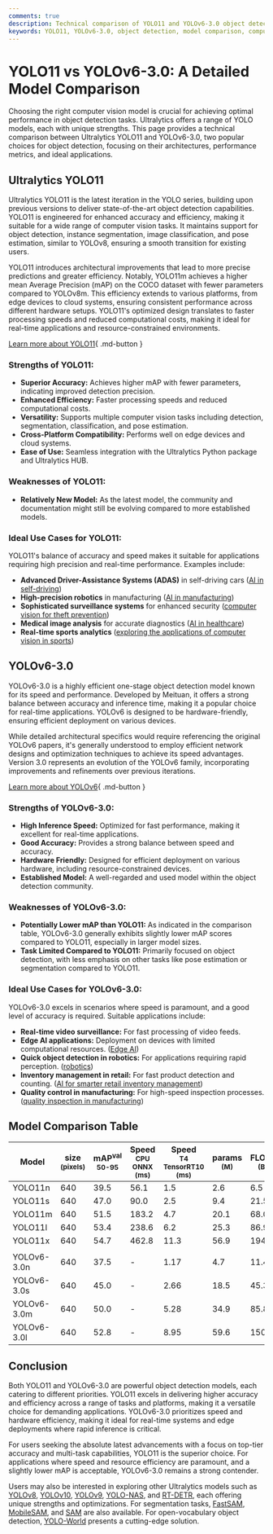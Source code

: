 ```yaml
---
comments: true
description: Technical comparison of YOLO11 and YOLOv6-3.0 object detection models, highlighting architecture, performance, and use cases.
keywords: YOLO11, YOLOv6-3.0, object detection, model comparison, computer vision, Ultralytics
---
```


# YOLO11 vs YOLOv6-3.0: A Detailed Model Comparison

Choosing the right computer vision model is crucial for achieving optimal performance in object detection tasks. Ultralytics offers a range of YOLO models, each with unique strengths. This page provides a technical comparison between Ultralytics YOLO11 and YOLOv6-3.0, two popular choices for object detection, focusing on their architectures, performance metrics, and ideal applications.

<script async src="https://cdn.jsdelivr.net/npm/chart.js@3.9.1/dist/chart.min.js"></script>
<script defer src="../../javascript/benchmark.js"></script>

<canvas id="modelComparisonChart" width="1024" height="400" active-models='["YOLO11", "YOLOv6-3.0"]'></canvas>

## Ultralytics YOLO11

Ultralytics YOLO11 is the latest iteration in the YOLO series, building upon previous versions to deliver state-of-the-art object detection capabilities. YOLO11 is engineered for enhanced accuracy and efficiency, making it suitable for a wide range of computer vision tasks. It maintains support for object detection, instance segmentation, image classification, and pose estimation, similar to YOLOv8, ensuring a smooth transition for existing users.

YOLO11 introduces architectural improvements that lead to more precise predictions and greater efficiency. Notably, YOLO11m achieves a higher mean Average Precision (mAP) on the COCO dataset with fewer parameters compared to YOLOv8m. This efficiency extends to various platforms, from edge devices to cloud systems, ensuring consistent performance across different hardware setups. YOLO11's optimized design translates to faster processing speeds and reduced computational costs, making it ideal for real-time applications and resource-constrained environments.

[Learn more about YOLO11](https://docs.ultralytics.com/models/yolo11/){ .md-button }

### Strengths of YOLO11:

- **Superior Accuracy:** Achieves higher mAP with fewer parameters, indicating improved detection precision.
- **Enhanced Efficiency:** Faster processing speeds and reduced computational costs.
- **Versatility:** Supports multiple computer vision tasks including detection, segmentation, classification, and pose estimation.
- **Cross-Platform Compatibility:** Performs well on edge devices and cloud systems.
- **Ease of Use:** Seamless integration with the Ultralytics Python package and Ultralytics HUB.

### Weaknesses of YOLO11:

- **Relatively New Model:** As the latest model, the community and documentation might still be evolving compared to more established models.

### Ideal Use Cases for YOLO11:

YOLO11's balance of accuracy and speed makes it suitable for applications requiring high precision and real-time performance. Examples include:

- **Advanced Driver-Assistance Systems (ADAS)** in self-driving cars ([AI in self-driving](https://www.ultralytics.com/solutions/ai-in-self-driving))
- **High-precision robotics** in manufacturing ([AI in manufacturing](https://www.ultralytics.com/solutions/ai-in-manufacturing))
- **Sophisticated surveillance systems** for enhanced security ([computer vision for theft prevention](https://www.ultralytics.com/blog/computer-vision-for-theft-prevention-enhancing-security))
- **Medical image analysis** for accurate diagnostics ([AI in healthcare](https://www.ultralytics.com/solutions/ai-in-healthcare))
- **Real-time sports analytics** ([exploring the applications of computer vision in sports](https://www.ultralytics.com/blog/exploring-the-applications-of-computer-vision-in-sports))

## YOLOv6-3.0

YOLOv6-3.0 is a highly efficient one-stage object detection model known for its speed and performance. Developed by Meituan, it offers a strong balance between accuracy and inference time, making it a popular choice for real-time applications. YOLOv6 is designed to be hardware-friendly, ensuring efficient deployment on various devices.

While detailed architectural specifics would require referencing the original YOLOv6 papers, it's generally understood to employ efficient network designs and optimization techniques to achieve its speed advantages. Version 3.0 represents an evolution of the YOLOv6 family, incorporating improvements and refinements over previous iterations.

[Learn more about YOLOv6](https://docs.ultralytics.com/models/yolov6/){ .md-button }

### Strengths of YOLOv6-3.0:

- **High Inference Speed:** Optimized for fast performance, making it excellent for real-time applications.
- **Good Accuracy:** Provides a strong balance between speed and accuracy.
- **Hardware Friendly:** Designed for efficient deployment on various hardware, including resource-constrained devices.
- **Established Model:** A well-regarded and used model within the object detection community.

### Weaknesses of YOLOv6-3.0:

- **Potentially Lower mAP than YOLO11:** As indicated in the comparison table, YOLOv6-3.0 generally exhibits slightly lower mAP scores compared to YOLO11, especially in larger model sizes.
- **Task Limited Compared to YOLO11:** Primarily focused on object detection, with less emphasis on other tasks like pose estimation or segmentation compared to YOLO11.

### Ideal Use Cases for YOLOv6-3.0:

YOLOv6-3.0 excels in scenarios where speed is paramount, and a good level of accuracy is required. Suitable applications include:

- **Real-time video surveillance:** For fast processing of video feeds.
- **Edge AI applications:** Deployment on devices with limited computational resources. ([Edge AI](https://www.ultralytics.com/glossary/edge-ai))
- **Quick object detection in robotics:** For applications requiring rapid perception. ([robotics](https://www.ultralytics.com/glossary/robotics))
- **Inventory management in retail:** For fast product detection and counting. ([AI for smarter retail inventory management](https://www.ultralytics.com/blog/ai-for-smarter-retail-inventory-management))
- **Quality control in manufacturing:** For high-speed inspection processes. ([quality inspection in manufacturing](https://www.ultralytics.com/blog/quality-inspection-in-manufacturing-traditional-vs-deep-learning-methods))

## Model Comparison Table

| Model       | size<br><sup>(pixels) | mAP<sup>val<br>50-95 | Speed<br><sup>CPU ONNX<br>(ms) | Speed<br><sup>T4 TensorRT10<br>(ms) | params<br><sup>(M) | FLOPs<br><sup>(B) |
| ----------- | --------------------- | -------------------- | ------------------------------ | ----------------------------------- | ------------------ | ----------------- |
| YOLO11n     | 640                   | 39.5                 | 56.1                           | 1.5                                 | 2.6                | 6.5               |
| YOLO11s     | 640                   | 47.0                 | 90.0                           | 2.5                                 | 9.4                | 21.5              |
| YOLO11m     | 640                   | 51.5                 | 183.2                          | 4.7                                 | 20.1               | 68.0              |
| YOLO11l     | 640                   | 53.4                 | 238.6                          | 6.2                                 | 25.3               | 86.9              |
| YOLO11x     | 640                   | 54.7                 | 462.8                          | 11.3                                | 56.9               | 194.9             |
|             |                       |                      |                                |                                     |                    |                   |
| YOLOv6-3.0n | 640                   | 37.5                 | -                              | 1.17                                | 4.7                | 11.4              |
| YOLOv6-3.0s | 640                   | 45.0                 | -                              | 2.66                                | 18.5               | 45.3              |
| YOLOv6-3.0m | 640                   | 50.0                 | -                              | 5.28                                | 34.9               | 85.8              |
| YOLOv6-3.0l | 640                   | 52.8                 | -                              | 8.95                                | 59.6               | 150.7             |

## Conclusion

Both YOLO11 and YOLOv6-3.0 are powerful object detection models, each catering to different priorities. YOLO11 excels in delivering higher accuracy and efficiency across a range of tasks and platforms, making it a versatile choice for demanding applications. YOLOv6-3.0 prioritizes speed and hardware efficiency, making it ideal for real-time systems and edge deployments where rapid inference is critical.

For users seeking the absolute latest advancements with a focus on top-tier accuracy and multi-task capabilities, YOLO11 is the superior choice. For applications where speed and resource efficiency are paramount, and a slightly lower mAP is acceptable, YOLOv6-3.0 remains a strong contender.

Users may also be interested in exploring other Ultralytics models such as [YOLOv8](https://docs.ultralytics.com/models/yolov8/), [YOLOv10](https://docs.ultralytics.com/models/yolov10/), [YOLOv9](https://docs.ultralytics.com/models/yolov9/), [YOLO-NAS](https://docs.ultralytics.com/models/yolo-nas/), and [RT-DETR](https://docs.ultralytics.com/models/rtdetr/), each offering unique strengths and optimizations. For segmentation tasks, [FastSAM](https://docs.ultralytics.com/models/fast-sam/), [MobileSAM](https://docs.ultralytics.com/models/mobile-sam/), and [SAM](https://docs.ultralytics.com/models/sam/) are also available. For open-vocabulary object detection, [YOLO-World](https://docs.ultralytics.com/models/yolo-world/) presents a cutting-edge solution.
